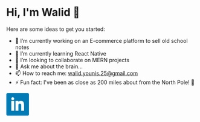 # Hi, I'm Walid 👋


Here are some ideas to get you started:

- 🔭 I’m currently working on an E-commerce platform to sell old school notes
- 🌱 I’m currently learning React Native
- 👯 I’m looking to collaborate on MERN projects
- 💬 Ask me about the brain...
- 📫 How to reach me: walid.younis.25@gmail.com
- ⚡ Fun fact: I've been as close as 200 miles about from the North Pole! 🥶 
<a target="_blank" rel="noopener noreferrer" href="https://www.linkedin.com/in/walid-younis-2025/">
<img src = /bluelink.png width="60px"/>
  </a>
